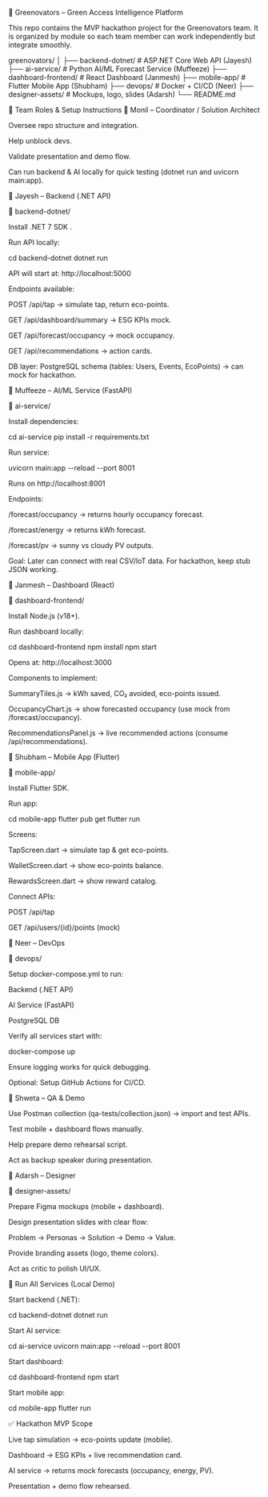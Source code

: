 🌱 Greenovators – Green Access Intelligence Platform

This repo contains the MVP hackathon project for the Greenovators team.
It is organized by module so each team member can work independently but integrate smoothly.

greenovators/
│
├── backend-dotnet/             # ASP.NET Core Web API (Jayesh)
├── ai-service/                 # Python AI/ML Forecast Service (Muffeeze)
├── dashboard-frontend/         # React Dashboard (Janmesh)
├── mobile-app/                 # Flutter Mobile App (Shubham)
├── devops/                     # Docker + CI/CD (Neer)
├── designer-assets/            # Mockups, logo, slides (Adarsh)
└── README.md

👥 Team Roles & Setup Instructions
🔹 Monil – Coordinator / Solution Architect

Oversee repo structure and integration.

Help unblock devs.

Validate presentation and demo flow.

Can run backend & AI locally for quick testing (dotnet run and uvicorn main:app).

🔹 Jayesh – Backend (.NET API)

📁 backend-dotnet/

Install .NET 7 SDK
.

Run API locally:

cd backend-dotnet
dotnet run


API will start at: http://localhost:5000

Endpoints available:

POST /api/tap → simulate tap, return eco-points.

GET /api/dashboard/summary → ESG KPIs mock.

GET /api/forecast/occupancy → mock occupancy.

GET /api/recommendations → action cards.

DB layer: PostgreSQL schema (tables: Users, Events, EcoPoints) → can mock for hackathon.

🔹 Muffeeze – AI/ML Service (FastAPI)

📁 ai-service/

Install dependencies:

cd ai-service
pip install -r requirements.txt


Run service:

uvicorn main:app --reload --port 8001


Runs on http://localhost:8001

Endpoints:

/forecast/occupancy → returns hourly occupancy forecast.

/forecast/energy → returns kWh forecast.

/forecast/pv → sunny vs cloudy PV outputs.

Goal: Later can connect with real CSV/IoT data. For hackathon, keep stub JSON working.

🔹 Janmesh – Dashboard (React)

📁 dashboard-frontend/

Install Node.js (v18+).

Run dashboard locally:

cd dashboard-frontend
npm install
npm start


Opens at: http://localhost:3000

Components to implement:

SummaryTiles.js → kWh saved, CO₂ avoided, eco-points issued.

OccupancyChart.js → show forecasted occupancy (use mock from /forecast/occupancy).

RecommendationsPanel.js → live recommended actions (consume /api/recommendations).

🔹 Shubham – Mobile App (Flutter)

📁 mobile-app/

Install Flutter SDK.

Run app:

cd mobile-app
flutter pub get
flutter run


Screens:

TapScreen.dart → simulate tap & get eco-points.

WalletScreen.dart → show eco-points balance.

RewardsScreen.dart → show reward catalog.

Connect APIs:

POST /api/tap

GET /api/users/{id}/points (mock)

🔹 Neer – DevOps

📁 devops/

Setup docker-compose.yml to run:

Backend (.NET API)

AI Service (FastAPI)

PostgreSQL DB

Verify all services start with:

docker-compose up


Ensure logging works for quick debugging.

Optional: Setup GitHub Actions for CI/CD.

🔹 Shweta – QA & Demo

Use Postman collection (qa-tests/collection.json) → import and test APIs.

Test mobile + dashboard flows manually.

Help prepare demo rehearsal script.

Act as backup speaker during presentation.

🔹 Adarsh – Designer

📁 designer-assets/

Prepare Figma mockups (mobile + dashboard).

Design presentation slides with clear flow:

Problem → Personas → Solution → Demo → Value.

Provide branding assets (logo, theme colors).

Act as critic to polish UI/UX.

🚀 Run All Services (Local Demo)

Start backend (.NET):

cd backend-dotnet
dotnet run


Start AI service:

cd ai-service
uvicorn main:app --reload --port 8001


Start dashboard:

cd dashboard-frontend
npm start


Start mobile app:

cd mobile-app
flutter run

✅ Hackathon MVP Scope

Live tap simulation → eco-points update (mobile).

Dashboard → ESG KPIs + live recommendation card.

AI service → returns mock forecasts (occupancy, energy, PV).

Presentation + demo flow rehearsed.